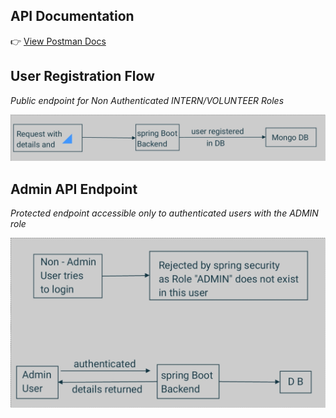 ## API Documentation
👉 [View Postman Docs](https://documenter.getpostman.com/view/43166668/2sB3BBqXAJ)

## User Registration Flow

_Public endpoint for Non Authenticated INTERN/VOLUNTEER Roles_

![User Registration Flow](https://github.com/ArujAnand/Round1/blob/master/Non%20authenticated%20user.jpg)

## Admin API Endpoint

_Protected endpoint accessible only to authenticated users with the ADMIN role_

![Admin API Endpoint](https://github.com/ArujAnand/Round1/blob/master/Admin.jpg)
